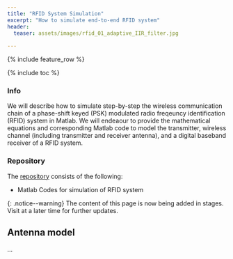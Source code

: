 ```yaml
---
title: "RFID System Simulation"
excerpt: "How to simulate end-to-end RFID system"
header:
  teaser: assets/images/rfid_01_adaptive_IIR_filter.jpg
  
---
```


{% include feature_row %}

{% include toc %}


### Info
We will describe how to simulate step-by-step the wireless communication chain of a phase-shift keyed (PSK) modulated radio freqeuncy identification (RFID) system in Matlab. We will endeaour to provide the mathematical equations and corresponding Matlab code to model the transmitter, wireless channel (including transmitter and receiver antenna), and a digital baseband receiver of a RFID system. 

### Repository

The [repository](https://github.com/Adaickalavan/RFID) consists of the following:  
* Matlab Codes for simulation of RFID system

{: .notice--warning}
The content of this page is now being added in stages. Visit at a later time for further updates.

## Antenna model

...

